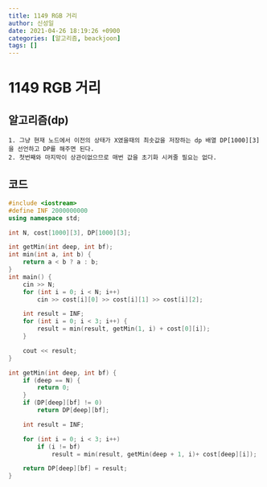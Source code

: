```yaml
---
title: 1149 RGB 거리
author: 신성일
date: 2021-04-26 18:19:26 +0900
categories: [알고리즘, beackjoon]
tags: []
---
```


# 1149 RGB 거리

## 알고리즘(dp)

    1. 그냥 현재 노드에서 이전의 상태가 X였을때의 최솟값을 저장하는 dp 배열 DP[1000][3] 을 선언하고 DP를 해주면 된다.
    2. 첫번째와 마지막이 상관이없으므로 매번 값을 초기화 시켜줄 필요는 없다.

## 코드

```cpp
#include <iostream>
#define INF 2000000000
using namespace std;

int N, cost[1000][3], DP[1000][3];

int getMin(int deep, int bf);
int min(int a, int b) {
	return a < b ? a : b;
}
int main() {
	cin >> N;
	for (int i = 0; i < N; i++)
		cin >> cost[i][0] >> cost[i][1] >> cost[i][2];

	int result = INF;
	for (int i = 0; i < 3; i++) {
		result = min(result, getMin(1, i) + cost[0][i]);
	}

	cout << result;
}

int getMin(int deep, int bf) {
	if (deep == N) {
		return 0;
	}
	if (DP[deep][bf] != 0)
		return DP[deep][bf];

	int result = INF;

	for (int i = 0; i < 3; i++)
		if (i != bf)
			result = min(result, getMin(deep + 1, i)+ cost[deep][i]);

	return DP[deep][bf] = result;
}
```

